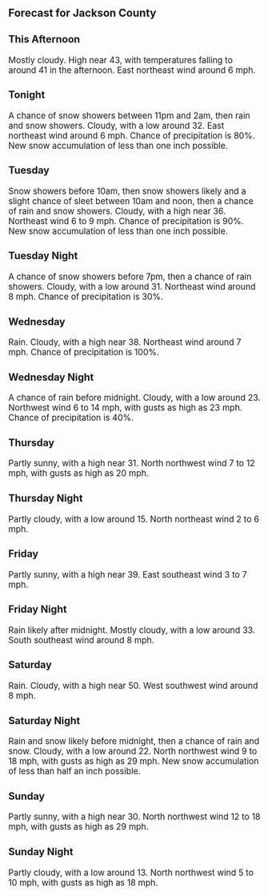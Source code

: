 <div>
   <h2>Forecast for Jackson County</h2>
   <p>
      <div style="font-size:120%">
         <h3>This Afternoon</h3>Mostly cloudy. High near 43, with temperatures falling to around 41 in the afternoon. East northeast wind around 6 mph.<br></div>
   </p>
   <p>
      <div style="font-size:120%">
         <h3>Tonight</h3>A chance of snow showers between 11pm and 2am, then rain and snow showers. Cloudy, with a low around 32. East northeast wind
         around 6 mph. Chance of precipitation is 80%. New snow accumulation of less than one inch possible.<br></div>
   </p>
   <p>
      <div style="font-size:120%">
         <h3>Tuesday</h3>Snow showers before 10am, then snow showers likely and a slight chance of sleet between 10am and noon, then a chance of rain
         and snow showers. Cloudy, with a high near 36. Northeast wind 6 to 9 mph. Chance of precipitation is 90%. New snow accumulation
         of less than one inch possible.<br></div>
   </p>
   <p>
      <div style="font-size:120%">
         <h3>Tuesday Night</h3>A chance of snow showers before 7pm, then a chance of rain showers. Cloudy, with a low around 31. Northeast wind around 8
         mph. Chance of precipitation is 30%.<br></div>
   </p>
   <p>
      <div style="font-size:120%">
         <h3>Wednesday</h3>Rain. Cloudy, with a high near 38. Northeast wind around 7 mph. Chance of precipitation is 100%.<br></div>
   </p>
   <p>
      <div style="font-size:120%">
         <h3>Wednesday Night</h3>A chance of rain before midnight. Cloudy, with a low around 23. Northwest wind 6 to 14 mph, with gusts as high as 23 mph.
         Chance of precipitation is 40%.<br></div>
   </p>
   <p>
      <div style="font-size:120%">
         <h3>Thursday</h3>Partly sunny, with a high near 31. North northwest wind 7 to 12 mph, with gusts as high as 20 mph.<br></div>
   </p>
   <p>
      <div style="font-size:120%">
         <h3>Thursday Night</h3>Partly cloudy, with a low around 15. North northeast wind 2 to 6 mph.<br></div>
   </p>
   <p>
      <div style="font-size:120%">
         <h3>Friday</h3>Partly sunny, with a high near 39. East southeast wind 3 to 7 mph.<br></div>
   </p>
   <p>
      <div style="font-size:120%">
         <h3>Friday Night</h3>Rain likely after midnight. Mostly cloudy, with a low around 33. South southeast wind around 8 mph.<br></div>
   </p>
   <p>
      <div style="font-size:120%">
         <h3>Saturday</h3>Rain. Cloudy, with a high near 50. West southwest wind around 8 mph.<br></div>
   </p>
   <p>
      <div style="font-size:120%">
         <h3>Saturday Night</h3>Rain and snow likely before midnight, then a chance of rain and snow. Cloudy, with a low around 22. North northwest wind 9
         to 18 mph, with gusts as high as 29 mph. New snow accumulation of less than half an inch possible.<br></div>
   </p>
   <p>
      <div style="font-size:120%">
         <h3>Sunday</h3>Partly sunny, with a high near 30. North northwest wind 12 to 18 mph, with gusts as high as 29 mph.<br></div>
   </p>
   <p>
      <div style="font-size:120%">
         <h3>Sunday Night</h3>Partly cloudy, with a low around 13. North northwest wind 5 to 10 mph, with gusts as high as 18 mph.<br></div>
   </p>
</div>
